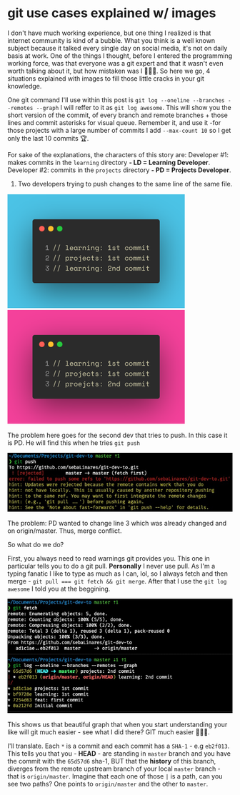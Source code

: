# git use cases explained w/ images

I don't have much working experience, but one thing I realized is that internet community is kind of a bubble. What you think is a well known subject because it talked every single day on social media, it's not on daily basis at work. One of the things I thought, before I entered the programming working force, was that everyone was a git expert and that it wasn't even worth talking about it, but how mistaken was I 🤷🏽‍♂️. So here we go, 4 situations explained with images to fill those little cracks in your git knowledge.

One git command I'll use within this post is `git log --oneline --branches --remotes --graph` I will reffer to it as `git log awesome`. This will show you the short version of the commit, of every branch and remote branches + those lines and commit asterisks for visual queue. Remember it, and use it -for those projects with a large number of commits I add `--max-count 10` so I get only the last 10 commits 🏆.

For sake of the explanations, the characters of this story are: Developer #1: makes commits in the `learning` directory **- LD = Learning Developer**. Developer #2: commits in the `projects` directory **- PD = Projects Developer**. 

1. Two developers trying to push changes to the same line of the same file.

![learning-1](https://raw.githubusercontent.com/sebaLinares/screenshots/master/blog-posts/git/learning-1.png)![learning-1](https://raw.githubusercontent.com/sebaLinares/screenshots/master/blog-posts/git/projects-1.png)

The problem here goes for the second dev that tries to push. In this case it is PD. He will find this when he tries `git push`

![merge-conflict](https://raw.githubusercontent.com/sebaLinares/screenshots/master/blog-posts/git/merge-conflict.png)

The problem: PD wanted to change line 3 which was already changed and on origin/master. Thus, merge conflict. 

So what do we do?

First, you always need to read warnings git provides you. This one in particular tells you to do a git pull. **Personally** I never use pull. As I'm a typing fanatic I like to type as much as I can, lol, so I always fetch and then merge - `git pull === git fetch && git merge`. After that I use the `git log awesome` I told you at the beggining.

![merge-conflict](https://raw.githubusercontent.com/sebaLinares/screenshots/master/blog-posts/git/fetch-msg.png)

This shows us that beautiful graph that when you start understanding your like will git much easier - see what I did there? GIT much easier 🤦🏽‍♂️.

I'll translate. Each `*` is a commit and each commit has a `SHA-1` - e.g `eb2f013`. This tells you that you - **HEAD** - are standing in `master` branch and you have the commit with the `65d57d6` sha-1, BUT that the **history** of this branch, diverges from the remote upstream branch of your local `master` branch - that is `origin/master`. Imagine that each one of those `|` is a path, can you see two paths? One points to `origin/master` and the other to `master`. 

#

